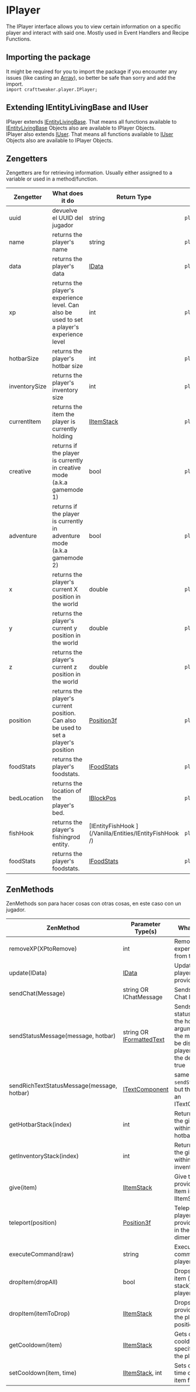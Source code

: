# IPlayer

The IPlayer interface allows you to view certain information on a specific player and interact with said one. Mostly used in Event Handlers and Recipe Functions.

## Importing the package

It might be required for you to import the package if you encounter any issues (like casting an [Array](/AdvancedFunctions/Arrays_and_Loops/)), so better be safe than sorry and add the import.  
`import crafttweaker.player.IPlayer;`

## Extending IEntityLivingBase and IUser

IPlayer extends [IEntityLivingBase](/Vanilla/Entities/IEntityLivingBase/). That means all functions available to [IEntityLivingBase](/Vanilla/Entities/IEntityLivingBase/) Objects also are available to IPlayer Objects.  
IPlayer also extends [IUser](/Vanilla/Players/IUser/). That means all functions available to [IUser](/Vanilla/Players/IUser/) Objects also are available to IPlayer Objects.

## Zengetters

Zengetters are for retrieving information. Usually either assigned to a variable or used in a method/function.

| Zengetter     | What does it do                                                                            | Return Type                                             | Usage                  |
| ------------- | ------------------------------------------------------------------------------------------ | ------------------------------------------------------- | ---------------------- |
| uuid          | devuelve el UUID del jugador                                                               | string                                                  | `player.uid`           |
| name          | returns the player's name                                                                  | string                                                  | `player.name`          |
| data          | returns the player's data                                                                  | [IData](/Vanilla/Data/IData/)                           | `player.data`          |
| xp            | returns the player's experience level. Can also be used to set a player's experience level | int                                                     | `player.xp`            |
| hotbarSize    | returns the player's hotbar size                                                           | int                                                     | `player.hotbarSize`    |
| inventorySize | returns the player's inventory size                                                        | int                                                     | `player.inventorySize` |
| currentItem   | returns the item the player is currently holding                                           | [IItemStack](/Vanilla/Items/IItemStack/)                | `player.currentItem`   |
| creative      | returns if the player is currently in creative mode (a.k.a gamemode 1)                     | bool                                                    | `player.creative`      |
| adventure     | returns if the player is currently in adventure mode (a.k.a gamemode 2)                    | bool                                                    | `player.adventure`     |
| x             | returns the player's current X position in the world                                       | double                                                  | `player.x`             |
| y             | returns the player's current y position in the world                                       | double                                                  | `player.y`             |
| z             | returns the player's current z position in the world                                       | double                                                  | `player.z`             |
| position      | returns the player's current position. Can also be used to set a player's position         | [Position3f](/Vanilla/Utils/Position3f/)                | `player.position`      |
| foodStats     | returns the player's foodstats.                                                            | [IFoodStats](/Vanilla/Players/IFoodStats/)              | `player.foodStats`     |
| bedLocation   | returns the location of the player's bed.                                                  | [IBlockPos](/Vanilla/World/IBlockPos/)                  | `player.bedLocation`   |
| fishHook      | returns the player's fishingrod entity.                                                    | [IEntityFishHook ](/Vanilla/Entities/IEntityFishHook /) | `player.fishHook`      |
| foodStats     | returns the player's foodstats.                                                            | [IFoodStats](/Vanilla/Players/IFoodStats/)              | `player.foodStats`     |

## ZenMethods

ZenMethods son para hacer cosas con otras cosas, en este caso con un jugador.

| ZenMethod                                  | Parameter Type(s)                                          | What does it do                                                                                                                                | Ejemplo                                                |
| ------------------------------------------ | ---------------------------------------------------------- | ---------------------------------------------------------------------------------------------------------------------------------------------- | ------------------------------------------------------ |
| removeXP(XPtoRemove)                       | int                                                        | Removes the given experience levels from the player.                                                                                           | `player.removeXP(1)`                                   |
| update(IData)                              | [IData](/Vanilla/Data/IData/)                              | Updates the playerdata to the provided IData.                                                                                                  |                                                        |
| sendChat(Message)                          | string OR IChatMessage                                     | Sends the player a Chat Message.                                                                                                               | `player.sendChat("Hello my old friend")`               |
| sendStatusMessage(message, hotbar)         | string OR [IFormattedText](/Vanilla/Utils/IFormattedText/) | Sends the player a status message, if the hotbar argument is true, the message will be displayed on player's hotbar, the default value is true | `player.sendStatusMessage("hello, world")`             |
| sendRichTextStatusMessage(message, hotbar) | [ITextComponent](/Vanilla/Text/ITextComponent/)            | same as `sendStatusMessage`, but the message is an ITextComponent                                                                              |                                                        |
| getHotbarStack(index)                      | int                                                        | Returns the item at the given index within the player's hotbar.                                                                                | `player.getHotbarStack(3)`                             |
| getInventoryStack(index)                   | int                                                        | Returns the item at the given index within the player's inventory.                                                                             | `player.getInventoryStack(3)`                          |
| give(item)                                 | [IItemStack](/Vanilla/Items/IItemStack/)                   | Give the player the provided item. Item is an IItemStack.                                                                                      | `player.give(<minecraft:gold_ingot>)`            |
| teleport(position)                         | [Position3f](/Vanilla/Utils/Position3f/)                   | Teleports the player to the provided position in the same dimension                                                                            | `player.teleport(position)`                            |
| executeCommand(raw)                        | string                                                     | Executes the command as the player                                                                                                             | `player.executeCommand("kill")`                        |
| dropItem(dropAll)                          | bool                                                       | Drops the current item (or the entire stack) that the player is holding.                                                                       | `player.dropItem(false)`                               |
| dropItem(itemToDrop)                       | [IItemStack](/Vanilla/Items/IItemStack/)                   | Drops the provided item at the player's position.                                                                                              | `player.dropItem(<minecraft:dirt>)`              |
| getCooldown(item)                          | [IItemStack](/Vanilla/Items/IItemStack/)                   | Gets current cooldown of specific item for the player                                                                                          | `player.getCooldown(<minecraft:ender_pearl>)`    |
| setCooldown(item, time)                    | [IItemStack](/Vanilla/Items/IItemStack/), int              | Sets cooldown time of specific item for the player                                                                                             | `player.setCooldown(<minecraft:ender_pearl>, 3)` |